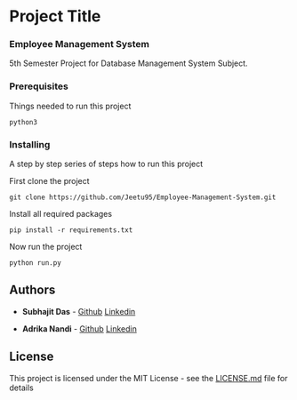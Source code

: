 # Project Title

### Employee Management System
5th Semester Project for Database Management System Subject.


### Prerequisites

Things needed to run this project 

```
python3
```

### Installing

A step by step series of steps how to run this project

First clone the project

```
git clone https://github.com/Jeetu95/Employee-Management-System.git
```

Install all required packages

```
pip install -r requirements.txt
```

Now run the project

```
python run.py
```

## Authors

* **Subhajit Das** - [Github](https://github.com/Jeetu95)  [Linkedin](https://www.linkedin.com/in/subhajit-das-764742142/)

* **Adrika Nandi** - [Github](https://github.com/Adrika17)  [Linkedin](https://www.linkedin.com/in/adrika-nandi-91961015b/)

## License

This project is licensed under the MIT License - see the [LICENSE.md](LICENSE.md) file for details
